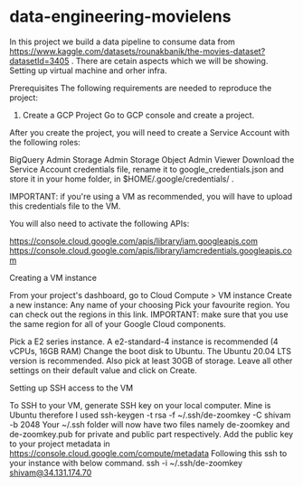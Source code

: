 # data-engineering-movielens
In this project we build a data pipeline to consume data from https://www.kaggle.com/datasets/rounakbanik/the-movies-dataset?datasetId=3405 . There are cetain aspects which we will be showing. 
Setting up virtual machine and orher infra.

Prerequisites
The following requirements are needed to reproduce the project:

1. Create a GCP Project
Go to GCP console and create a project.

After you create the project, you will need to create a Service Account with the following roles:

BigQuery Admin
Storage Admin
Storage Object Admin
Viewer
Download the Service Account credentials file, rename it to google_credentials.json and store it in your home folder, in $HOME/.google/credentials/ .

IMPORTANT: if you're using a VM as recommended, you will have to upload this credentials file to the VM.

You will also need to activate the following APIs:

https://console.cloud.google.com/apis/library/iam.googleapis.com
https://console.cloud.google.com/apis/library/iamcredentials.googleapis.com


Creating a VM instance

From your project's dashboard, go to Cloud Compute > VM instance
Create a new instance:
Any name of your choosing
Pick your favourite region. You can check out the regions in this link.
IMPORTANT: make sure that you use the same region for all of your Google Cloud components.

Pick a E2 series instance. A e2-standard-4 instance is recommended (4 vCPUs, 16GB RAM)
Change the boot disk to Ubuntu. The Ubuntu 20.04 LTS version is recommended. Also pick at least 30GB of storage.
Leave all other settings on their default value and click on Create.

Setting up SSH access to the VM

To SSH to your VM, generate SSH key on your local computer. Mine is Ubuntu therefore I used
ssh-keygen -t rsa -f ~/.ssh/de-zoomkey -C shivam -b 2048
Your ~/.ssh folder will now have two files namely de-zoomkey and de-zoomkey.pub for private and public part respectively. Add the public key to your project metadata in 
https://console.cloud.google.com/compute/metadata 
Following this ssh to your instance with below command.
ssh -i ~/.ssh/de-zoomkey shivam@34.131.174.70


